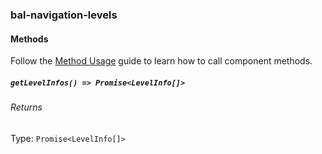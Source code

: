 ### bal-navigation-levels
 
#### Methods

Follow the [Method Usage](https://design.baloise.dev/?path=/docs/implementation-method--page) guide to learn how to call component methods.

##### `getLevelInfos() => Promise<LevelInfo[]>`



###### Returns

Type: `Promise<LevelInfo[]>`




 